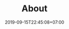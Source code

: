 ---
title: "About"
date: 2019-09-15T22:45:08+07:00
draft: true
image: ""
tags: []
categories: []
---